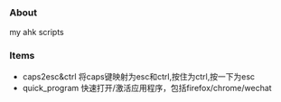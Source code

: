 ### About

my ahk scripts

### Items

+ caps2esc&ctrl
    将caps键映射为esc和ctrl,按住为ctrl,按一下为esc
+ quick_program
    快速打开/激活应用程序，包括firefox/chrome/wechat
